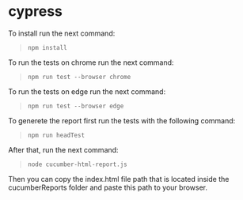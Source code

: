 # cypress

To install run the next command:

> `npm install`

To run the tests on chrome run the next command:

> `npm run test --browser chrome`

To run the tests on edge run the next command:

> `npm run test --browser edge`

To generete the report first run the tests with the following command:

> `npm run headTest`

After that, run the next command:

> `node cucumber-html-report.js`

Then you can copy the index.html file path that is located inside the cucumberReports folder and paste this path to your browser.
